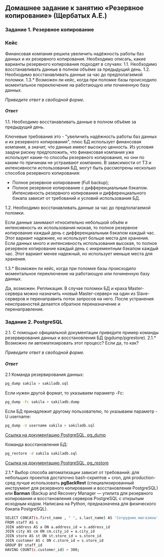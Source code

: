 
## Домашнее задание к занятию «Резервное копирование» (Щербатых А.Е.)

### Задание 1.  Резервное копирование

### Кейс
Финансовая компания решила увеличить надёжность работы баз данных и их резервного копирования.
Необходимо описать, какие варианты резервного копирования подходят в случаях:
1.1. Необходимо восстанавливать данные в полном объёме за предыдущий день.
1.2. Необходимо восстанавливать данные за час до предполагаемой поломки.
1.3.* Возможен ли кейс, когда при поломке базы происходило моментальное переключение на работающую или починенную базу данных.

*Приведите ответ в свободной форме.*

#### *Ответ*
1.1. Необходимо восстанавливать данные в полном объёме за предыдущий день.

Ключевые требования это - "увеличить надёжность работы баз данных и их резервного копирования", плюс БД использует финансовая компания, а значит, что данные имеют высокую ценность. Из условия заадчи рискну предположить, что финансовая компания уже использует какие-то способы резервного копирования, но они по каким-то причинам не устраивают компанию. В зависимости от ТЗ и интенсивности использования БД, могут быть рассмотрены несколько способов резервного копирования:
- Полное резервное копирование (Full backup);
- Полное резервное копирование с дифференциальным бэкапом.
Интенсивность резервного копирования и дифференциального бэкапа зависит от требований и условий использования БД.

1.2. Необходимо восстанавливать данные за час до предполагаемой поломки.

Если данные занимают нтносительно небольшой объём и интенсивность их использования низкая, то полное резервное копирование каждый день с дифференциальным бэкапом каждый час. Этот вариант надежнее, но использует больше места для хранения.
Если данных много и интенсивность использования высокая, то полное резервное копирование каждый день с инкрементным бэкапом каждый час. Этот вариант менее надежный, но использует меньше места для хранения.

1.3.* Возможен ли кейс, когда при поломке базы происходило моментальное переключение на работающую или починенную базу данных.

Да, возможен. Репликация. В случае поломки БД и краха Master-сервера можно назначить «новый Master-сервер» на один из Slave-серверов и перенаправить поток запросов на него. После устранения неисправностей делается обратное переназначение и перенаправление.

### Задание 2. PostgreSQL
2.1. С помощью официальной документации приведите пример команды резервирования данных и восстановления БД (pgdump/pgrestore).
2.1.* Возможно ли автоматизировать этот процесс? Если да, то как?

*Приведите ответ в свободной форме.*
#### *Ответ*

2.1 Команда резервирования данных:

```bash
pg_dump sakila > sakiladb.sql
```
Если нужен другой формат, то указываем параметр -Fc:

```bash
pg_dump -Fc sakila > sakiladb.dump
```
Если БД принадлежит другому пользователю, то указываем параметр -U username:

```bash
pg_dump -U username sakila > sakiladb.sql
```

[Ссылка на документацию PostgreSQL, pg_dump](https://www.postgresql.org/docs/current/app-pgdump.html)

Команда восстановления БД:

```bash
pg_restore -d sakila sakiladb.sql
```
[Ссылка на документацию PostgreSQL, pg_restore](https://www.postgresql.org/docs/current/app-pgrestore.html)


2.1.* Выбор способа автоматизации зависит от требований: для небольших проектов достаточно bash-скриптов + cron, для production-сред лучше использовать **pgBackRest** (специализированный инструмент для резервного копирования и восстановления PostgreSQL) или **Barman** (Backup and Recovery Manager — утилита для резервного копирования и восстановления серверов PostgreSQL с открытым исходным кодом. Написана на Python, предназначена для физического бэкапа PostgreSQL).





```bash
SELECT CONCAT(s.first_name , " ", s.last_name) AS 'Сотрудник магазина', cm.city AS 'Город нахождения магазина', COUNT(c.customer_id) AS 'Количество покупателей'
FROM staff AS s
JOIN address AS a ON a.address_id = s.address_id
JOIN city AS cm ON cm.city_id = a.city_id
JOIN store AS st ON st.store_id = s.store_id
JOIN customer AS c ON c.store_id = s.store_id
GROUP BY staff_id
HAVING COUNT(c.customer_id) > 300;
```
